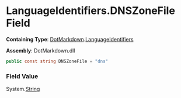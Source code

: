 # LanguageIdentifiers\.DNSZoneFile Field

**Containing Type**: [DotMarkdown](../../README.md)\.[LanguageIdentifiers](../README.md)

**Assembly**: DotMarkdown\.dll

```csharp
public const string DNSZoneFile = "dns"
```

### Field Value

System\.[String](https://docs.microsoft.com/en-us/dotnet/api/system.string)